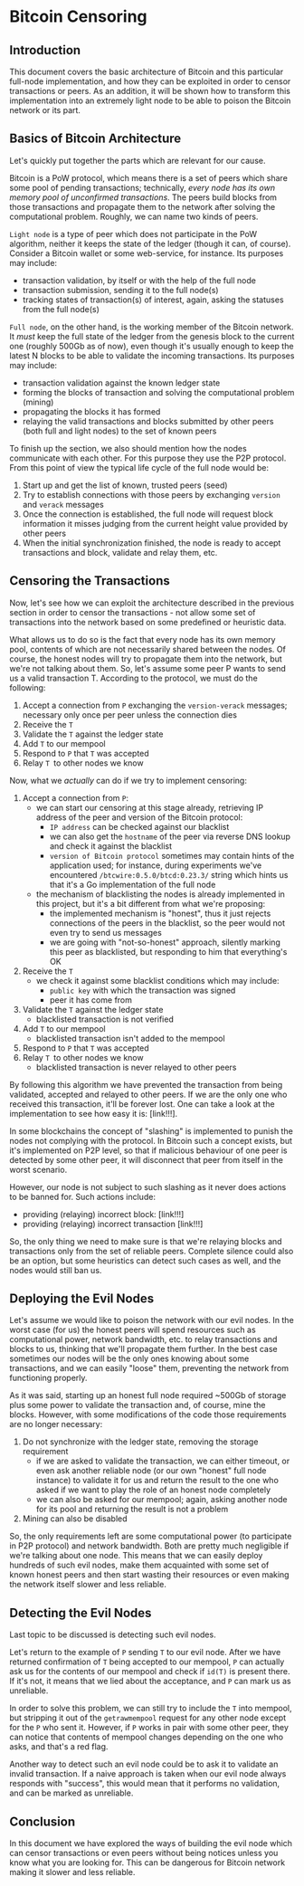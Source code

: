# Bitcoin Censoring

## Introduction

This document covers the basic architecture of Bitcoin and this particular full-node implementation, and how they can be exploited in order to censor transactions or peers. As an addition, it will be shown how to transform this implementation into an extremely light node to be able to poison the Bitcoin network or its part.

## Basics of Bitcoin Architecture

Let's quickly put together the parts which are relevant for our cause.

Bitcoin is a PoW protocol, which means there is a set of peers which share some pool of pending transactions; technically, *every node has its own memory pool of unconfirmed transactions*. The peers build blocks from those transactions and propagate them to the network after solving the computational problem. Roughly, we can name two kinds of peers.

`Light node` is a type of peer which does not participate in the PoW algorithm, neither it keeps the state of the ledger (though it can, of course). Consider a Bitcoin wallet or some web-service, for instance. Its purposes may include:
- transaction validation, by itself or with the help of the full node
- transaction submission, sending it to the full node(s)
- tracking states of transaction(s) of interest, again, asking the statuses from the full node(s)

`Full node`, on the other hand, is the working member of the Bitcoin network. It *must* keep the full state of the ledger from the genesis block to the current one (roughly 500Gb as of now), even though it's usually enough to keep the latest N blocks to be able to validate the incoming transactions. Its purposes may include:
- transaction validation against the known ledger state
- forming the blocks of transaction and solving the computational problem (mining)
- propagating the blocks it has formed
- relaying the valid transactions and blocks submitted by other peers (both full and light nodes) to the set of known peers

To finish up the section, we also should mention how the nodes communicate with each other. For this purpose they use the P2P protocol. From this point of view the typical life cycle of the full node would be:
1. Start up and get the list of known, trusted peers (seed)
2. Try to establish connections with those peers by exchanging `version` and `verack` messages
3. Once the connection is established, the full node will request block information it misses judging from the current height value provided by other peers
4. When the initial synchronization finished, the node is ready to accept transactions and block, validate and relay them, etc.

## Censoring the Transactions

Now, let's see how we can exploit the architecture described in the previous section in order to censor the transactions - not allow some set of transactions into the network based on some predefined or heuristic data.

What allows us to do so is the fact that every node has its own memory pool, contents of which are not necessarily shared between the nodes. Of course, the honest nodes will try to propagate them into the network, but we're not talking about them. So, let's assume some peer P wants to send us a valid transaction T. According to the protocol, we must do the following:
1. Accept a connection from `P` exchanging the `version-verack` messages; necessary only once per peer unless the connection dies
2. Receive the `T`
3. Validate the `T` against the ledger state
4. Add `T` to our mempool
5. Respond to `P` that `T` was accepted
6. Relay `T `to other nodes we know

Now, what we *actually* can do if we try to implement censoring:
1. Accept a connection from `P`:
    - we can start our censoring at this stage already, retrieving IP address of the peer and version of the Bitcoin protocol:
      - `IP address` can be checked against our blacklist
      - we can also get the `hostname` of the peer via reverse DNS lookup and check it against the blacklist
      - `version of Bitcoin protocol` sometimes may contain hints of the application used; for instance, during experiments we've encountered `/btcwire:0.5.0/btcd:0.23.3/` string which hints us that it's a Go implementation of the full node
    - the mechanism of blacklisting the nodes is already implemented in this project, but it's a bit different from what we're proposing:
      - the implemented mechanism is "honest", thus it just rejects connections of the peers in the blacklist, so the peer would not even try to send us messages
      - we are going with "not-so-honest" approach, silently marking this peer as blacklisted, but responding to him that everything's OK
2. Receive the `T`
    - we check it against some blacklist conditions which may include:
      - `public key` with which the transaction was signed
      - peer it has come from
3. Validate the `T` against the ledger state
    - blacklisted transaction is not verified
4. Add `T` to our mempool
    - blacklisted transaction isn't added to the mempool
5. Respond to `P` that `T` was accepted
6. Relay `T `to other nodes we know
    - blacklisted transaction is never relayed to other peers

By following this algorithm we have prevented the transaction from being validated, accepted and relayed to other peers. If we are the only one who received this transaction, it'll be forever lost. One can take a look at the implementation to see how easy it is: [link!!!].

In some blockchains the concept of "slashing" is implemented to punish the nodes not complying with the protocol. In Bitcoin such a concept exists, but it's implemented on P2P level, so that if malicious behaviour of one peer is detected by some other peer, it will disconnect that peer from itself in the worst scenario.

However, our node is not subject to such slashing as it never does actions to be banned for. Such actions include:
- providing (relaying) incorrect block: [link!!!]
- providing (relaying) incorrect transaction [link!!!]

So, the only thing we need to make sure is that we're relaying blocks and transactions only from the set of reliable peers. Complete silence could also be an option, but some heuristics can detect such cases as well, and the nodes would still ban us.

## Deploying the Evil Nodes

Let's assume we would like to poison the network with our evil nodes. In the worst case (for us) the honest peers will spend resources such as computational power, network bandwidth, etc. to relay transactions and blocks to us, thinking that we'll propagate them further. In the best case sometimes our nodes will be the only ones knowing about some transactions, and we can easily "loose" them, preventing the network from functioning properly.

As it was said, starting up an honest full node required ~500Gb of storage plus some power to validate the transaction and, of course, mine the blocks. However, with some modifications of the code those requirements are no longer necessary:
1. Do not synchronize with the ledger state, removing the storage requirement
    - if we are asked to validate the transaction, we can either timeout, or even ask another reliable node (or our own "honest" full node instance) to validate it for us and return the result to the one who asked if we want to play the role of an honest node completely
    - we can also be asked for our mempool; again, asking another node for its pool and returning the result is not a problem
2. Mining can also be disabled

So, the only requirements left are some computational power (to participate in P2P protocol) and network bandwidth. Both are pretty much negligible if we're talking about one node. This means that we can easily deploy hundreds of such evil nodes, make them acquainted with some set of known honest peers and then start wasting their resources or even making the network itself slower and less reliable.

## Detecting the Evil Nodes

Last topic to be discussed is detecting such evil nodes.

Let's return to the example of `P` sending `T` to our evil node. After we have returned confirmation of `T` being accepted to our mempool, `P` can actually ask us for the contents of our mempool and check if `id(T)` is present there. If it's not, it means that we lied about the acceptance, and `P` can mark us as unreliable.

In order to solve this problem, we can still try to include the `T` into mempool, but stripping it out of the `getrawmempool` request for any other node except for the `P` who sent it. However, if `P` works in pair with some other peer, they can notice that contents of mempool changes depending on the one who asks, and that's a red flag.

Another way to detect such an evil node could be to ask it to validate an invalid transaction. If a naive approach is taken when our evil node always responds with "success", this would mean that it performs no validation, and can be marked as unreliable.

## Conclusion

In this document we have explored the ways of building the evil node which can censor transactions or even peers without being notices unless you know what you are looking for. This can be dangerous for Bitcoin network making it slower and less reliable.
